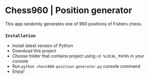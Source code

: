 # Chess960 | Position generator
This app randomly generates one of 960 positions of Fishers chess. 

### `Installation`
* Install latest version of Python
* Download this project
* Choose folder that contains project using `cd %LOCAL_PATH%` in your console
* Run `python chess960-position-generator.py` console command
* Enjoy!
